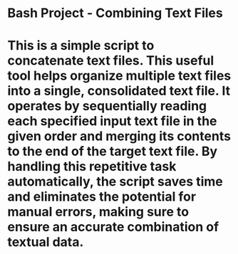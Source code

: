 # Bash Project - Combining Text Files

# This is a simple script to concatenate text files. This useful tool helps organize multiple text files into a single, consolidated text file. It operates by sequentially reading each specified input text file in the given order and merging its contents to the end of the target text file. By handling this repetitive task automatically, the script saves time and eliminates the potential for manual errors, making sure to ensure an accurate combination of textual data.
